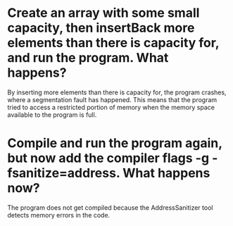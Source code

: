 # Create an array with some small capacity, then insertBack more elements than there is capacity for, and run the program. What happens?
By inserting more elements than there is capacity for, the program crashes, where a segmentation fault has happened. This means that the program tried to access a restricted portion of memory when the memory space available to the program is full.

# Compile and run the program again, but now add the compiler flags -g -fsanitize=address. What happens now?
The program does not get compiled because the AddressSanitizer tool detects memory errors in the code.